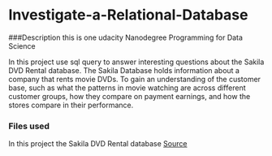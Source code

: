 # Investigate-a-Relational-Database
###Description
this is one udacity Nanodegree Programming for Data Science 

In this project use sql query to  answer interesting questions about the Sakila DVD Rental database. The Sakila Database holds information about a company that rents movie DVDs. To gain an understanding of the customer base, such as what the patterns in movie watching are across different customer groups, how they compare on payment earnings, and how the stores compare in their performance. 



### Files used
In this project the Sakila DVD Rental database [Source](http://www.postgresqltutorial.com/postgresql-sample-database/)
 
 
